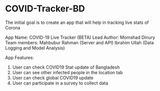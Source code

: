 # COVID-Tracker-BD
The initial goal is to create an app that will help in tracking live stats of Corona

App Name: COVID-19 Live Tracker (BETA)
Lead Author: Momshad Dinury
Team members:
  Mahbubur Rahman (Server and API)
  Ibrahim Ullah (Data Logging and Model Analysis)

App Features:
  1. User can check COVID19 Stat update of Bangladesh
  2. User can see other infected people in the location tab
  3. User can check global COVID19 update
  4. User can participate in a survey to collect data
